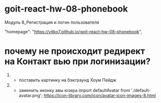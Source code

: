# goit-react-hw-08-phonebook

Модуль 8_Регистрация и логин пользователя

"homepage": "https://vitko7.github.io/goit-react-hw-08-phonebook",

# почему не происходит редирект на Контакт вью при логинизации?

1. - поставить картинку на бэкграунд Хоум Пейдж

2. - заменить иконку авы юзера import defaultAvatar from './default-avatar.png';
     https://icon-library.com/icon/avatar-icon-images-8.html
